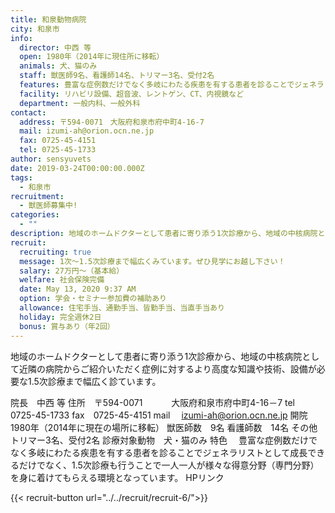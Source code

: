 ```yaml
---
title: 和泉動物病院
city: 和泉市
info:
  director: 中西 等
  open: 1980年（2014年に現住所に移転）
  animals: 犬、猫のみ
  staff: 獣医師9名、看護師14名、トリマー3名、受付2名
  features: 豊富な症例数だけでなく多岐にわたる疾患を有する患者を診ることでジェネラリストとして成長できるだけでなく、1.5次診療も行うことで一人一人が様々な得意分野（専門分野）を身に着けてもらえる環境となっています。
  facility: リハビリ設備、超⾳波、レントゲン、CT、内視鏡など
  department: ⼀般内科、⼀般外科
contact:
  address: 〒594-0071　大阪府和泉市府中町4-16-7　
  mail: izumi-ah@orion.ocn.ne.jp
  fax: 0725-45-4151
  tel: 0725-45-1733
author: sensyuvets
date: 2019-03-24T00:00:00.000Z
tags:
  - 和泉市
recruitment:
  - 獣医師募集中!
categories:
  - ""
description: 地域のホームドクターとして患者に寄り添う1次診療から、地域の中核病院として近隣の病院からご紹介いただく症例に対するより高度な知識や技術、設備が必要な1.5次診療まで幅広く診ています。
recruit:
  recruiting: true
  message: 1次～1.5次診療まで幅広くみています。ぜひ見学にお越し下さい！
  salary: 27万円～（基本給）
  welfare: 社会保険完備
  date: May 13, 2020 9:37 AM
  option: 学会・セミナー参加費の補助あり
  allowance: 住宅⼿当、通勤手当、皆勤手当、当直手当あり
  holiday: 完全週休2日
  bonus: 賞与あり（年2回）
---
```


地域のホームドクターとして患者に寄り添う1次診療から、地域の中核病院として近隣の病院からご紹介いただく症例に対するより高度な知識や技術、設備が必要な1.5次診療まで幅広く診ています。

院長　中西 等
住所　〒594-0071
　　　大阪府和泉市府中町4-16－7
tel　0725-45-1733
fax　0725-45-4151
mail　 izumi-ah@orion.ocn.ne.jp
開院　 1980年（2014年に現在の場所に移転） 
獣医師数　9名
看護師数　14名
その他　トリマー3名、受付2名
診療対象動物　犬・猫のみ
特色　 豊富な症例数だけでなく多岐にわたる疾患を有する患者を診ることでジェネラリストとして成長できるだけでなく、1.5次診療も行うことで一人一人が様々な得意分野（専門分野）を身に着けてもらえる環境となっています。 
HPリンク

{{< recruit-button url="../../recruit/recruit-6/">}}